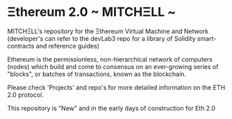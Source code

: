 # Ξthereum 2.0  ~ MITCHΞLL ~

MITCHΞLL's repository for the Ξthereum Virtual Machine and Network
(developer's can refer to the devLab3 repo for a library of Solidity smart-contracts and reference guides)

Ethereum is the permissionless, non-hierarchical network of computers (nodes) which build and come to consensus on an ever-growing series of "blocks", or batches of transactions, known as the blockchain. 

Please check 'Projects' and repo's for more detailed information on the ETH 2.0 protocol.

This repository is "New" and in the early days of construction for Eth 2.0
